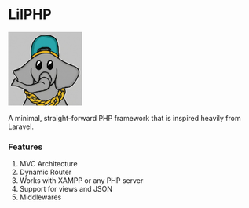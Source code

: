 # LilPHP
<img src="logo.png" alt="LilPHP Logo" width="150"/>

A minimal, straight-forward PHP framework that is inspired heavily from Laravel.

### Features
1. MVC Architecture
2. Dynamic Router
3. Works with XAMPP or any PHP server
4. Support for views and JSON
5. Middlewares
